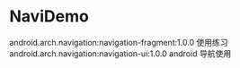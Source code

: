 # NaviDemo
android.arch.navigation:navigation-fragment:1.0.0 使用练习
android.arch.navigation:navigation-ui:1.0.0 
android 导航使用
